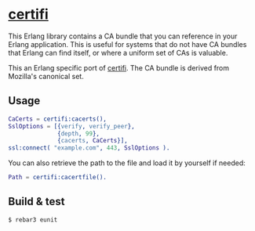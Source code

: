 # [certifi](https://github.com/certifi/erlang-certifi)

This Erlang library contains a CA bundle that you can reference in your Erlang
application. This is useful for systems that do not have CA bundles that
Erlang can find itself, or where a uniform set of CAs is valuable.

This an Erlang specific port of [certifi](https://certifi.io/). The CA bundle
is derived from Mozilla's canonical set.

## Usage

```erlang
CaCerts = certifi:cacerts(),
SslOptions = [{verify, verify_peer},
              {depth, 99},
              {cacerts, CaCerts}],
ssl:connect( "example.com", 443, SslOptions ).
```


You can also retrieve the path to the file and load it by yourself if needed:

```erlang
Path = certifi:cacertfile().
```

## Build & test

```shell
$ rebar3 eunit
```
